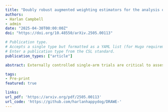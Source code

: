 ```yaml
---
title: "Doubly robust augmented weighting estimators for the analysis of externally controlled single-arm trials and unanchored indirect treatment comparisons"
authors:
- Harlan Campbell
- admin
date: "2025-04-30T00:00:00Z"
doi: "https://doi.org/10.48550/arXiv.2505.00113"

# Publication type.
# Accepts a single type but formatted as a YAML list (for Hugo requirements).
# Enter a publication type from the CSL standard.
publication_types: ["article"]

abstract: Externally controlled single-arm trials are critical to assess treatment efficacy across therapeutic indications for which randomized controlled trials are not feasible. A closely-related research design, the unanchored indirect treatment comparison, is often required for disconnected treatment networks in health technology assessment. We present a unified causal inference framework for both research designs. We develop a novel estimator that augments a popular weighting approach based on entropy balancing - matching-adjusted indirect comparison (MAIC) - by fitting a model for the conditional outcome expectation. The predictions of the outcome model are combined with the entropy balancing MAIC weights. While the standard MAIC estimator is singly robust where the outcome model is non-linear, our augmented MAIC approach is doubly robust, providing increased robustness against model misspecification. This is demonstrated in a simulation study with binary outcomes and a logistic outcome model, where the augmented estimator demonstrates its doubly robust property, while exhibiting higher precision than all non-augmented weighting estimators and near-identical precision to G-computation. We describe the extension of our estimator to the setting with unavailable individual participant data for the external control, illustrating it through an applied example. Our findings reinforce the understanding that entropy balancing-based approaches have desirable properties compared to standard modeling approaches to weighting, but should be augmented to improve protection against bias and guarantee double robustness.

tags:
- Pre-print
featured: true

links:
url_pdf: 'https://arxiv.org/pdf/2505.00113'
url_code: 'https://github.com/harlanhappydog/DRAWE-'
---
```


